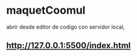 # maquetCoomul
abrir desde editor de codigo con servidor local,
## http://127.0.0.1:5500/index.html
